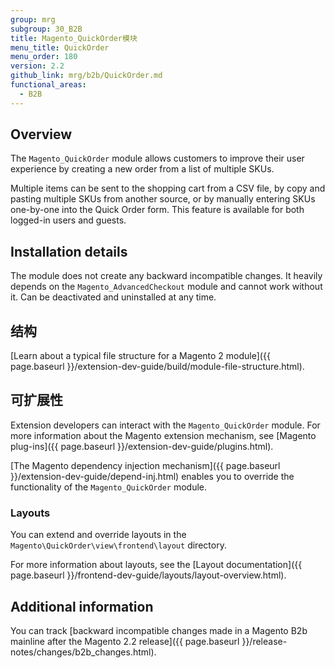 ```yaml
---
group: mrg
subgroup: 30_B2B
title: Magento_QuickOrder模块
menu_title: QuickOrder
menu_order: 180
version: 2.2
github_link: mrg/b2b/QuickOrder.md
functional_areas:
  - B2B
---
```


## Overview

The `Magento_QuickOrder` module allows customers to improve their user experience by creating a new order from a list of multiple SKUs.

Multiple items can be sent to the shopping cart from a CSV file, by copy and pasting multiple SKUs from another source, or by manually entering SKUs one-by-one into the Quick Order form. This feature is available for both logged-in users and guests.

## Installation details

The module does not create any backward incompatible changes. It heavily depends on the `Magento_AdvancedCheckout` module and cannot work without it. Can be deactivated and uninstalled at any time.

## 结构

[Learn about a typical file structure for a Magento 2 module]({{ page.baseurl }}/extension-dev-guide/build/module-file-structure.html).

## 可扩展性

Extension developers can interact with the `Magento_QuickOrder` module. For more information about the Magento extension mechanism, see [Magento plug-ins]({{ page.baseurl }}/extension-dev-guide/plugins.html).

[The Magento dependency injection mechanism]({{ page.baseurl }}/extension-dev-guide/depend-inj.html) enables you to override the functionality of the `Magento_QuickOrder` module.

### Layouts

You can extend and override layouts in the `Magento\QuickOrder\view\frontend\layout` directory.

For more information about layouts, see the [Layout documentation]({{ page.baseurl }}/frontend-dev-guide/layouts/layout-overview.html).

## Additional information

You can track [backward incompatible changes made in a Magento B2b mainline after the Magento 2.2 release]({{ page.baseurl }}/release-notes/changes/b2b_changes.html).
